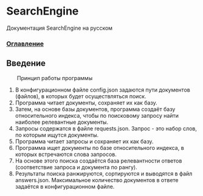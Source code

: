 # SearchEngine
Документация SearchEngine на русском

### [Оглавление](../index.md)

## Введение
&emsp;&emsp;Принцип работы программы
	
1. В конфигурационном файле config.json задаются пути документов (файлов), в которых будет осуществляться поиск.
2. Программа читает документы, сохраняет их как базу.
3. Затем, на основе базы документов, программа создаёт базу относительного индекса, чтобы по поисковому запросу 
найти наиболее релевантные документы.
4. Запросы содержатся в файле requests.json. Запрос - это набор слов, по которым ищутся документы.
5. Программа читает запросы и сохраняет их как базу.
6. Программа ищет документы по базе относительного индекса, в которых встречаются слова запросов.
7. На основе этого поиска создаётся база релевантности ответов (соответствие запроса и документа по рангу).
8. Результаты поиска ранжируются, сортируются и выводятся в файл answers.json. Максимальное количество 
документов в ответе задаётся в конфигурационном файле.
